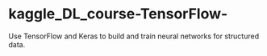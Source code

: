 # kaggle_DL_course-TensorFlow-
Use TensorFlow and Keras to build and train neural networks for structured data.
